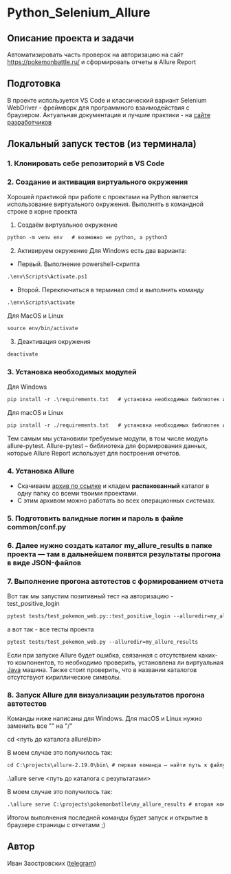 # Python_Selenium_Allure

## Описание проекта и задачи
Автоматизировать часть проверок на авторизацию на сайт https://pokemonbattle.ru/ и сформировать отчеты в Allure Report

## Подготовка
В проекте используется VS Code и классический вариант Selenium WebDriver - фреймворк для программного взаимодействия с браузером. Актуальная документация и лучшие практики - на [сайте разработчиков](https://www.selenium.dev/documentation/webdriver/)

## Локальный запуск тестов (из терминала)

### 1. Клонировать себе репозиторий в VS Code

### 2. Создание и активация виртуального окружения
Хорошей практикой при работе с проектами на Python является использование виртуального окружения. 
Выполнять в командной строке в корне проекта
1. Создаём виртуальное окружение
``` markdown
python -m venv env   # возможно не python, а python3
```
2. Активируем окружение
Для Windows есть два варианта:
* Первый. Выполнение powershell-скрипта
``` markdown
.\env\Scripts\Activate.ps1
```
* Второй. Переключиться в терминал cmd и выполнить команду
``` markdown
.\env\Scripts\activate
```
Для MacOS и Linux
``` markdown
source env/bin/activate
```
3. Деактивация окружения
``` markdown
deactivate
```

### 3. Установка необходимых модулей
Для Windows
``` markdown
pip install -r .\requirements.txt   # установка необходимых библиотек из файла
```
Для macOS и Linux
``` markdown
pip install -r ./requirements.txt   # установка необходимых библиотек из файла
```
Тем самым мы установили требуемые модули, в том числе модуль allure-pytest. Allure-pytest – библиотека для формирования данных, которые Allure Report использует для построения отчетов.

### 4. Установка Allure
* Скачиваем [архив по ссылке](https://repo.maven.apache.org/maven2/io/qameta/allure/allure-commandline/2.19.0/allure-commandline-2.19.0.zip) и кладем **распакованный** каталог в одну папку со всеми твоими проектами.
* С этим архивом можно работать во всех операционных системах.

### 5. Подготовить валидные логин и пароль в файле ​​​​common/conf.py​​​​
### 6. Далее нужно создать каталог ​​​​my_allure_results​​​​ в папке проекта — там в дальнейшем появятся результаты прогона в виде JSON-файлов
### 7. Выполнение прогона автотестов с формированием отчета
Вот так мы запустим позитивный тест на авторизацию - test_positive_login
``` markdown
pytest tests/test_pokemon_web.py::test_positive_login --alluredir=my_allure_results 
```
а вот так - все тесты проекта
``` markdown
pytest tests/test_pokemon_web.py --alluredir=my_allure_results
```
Если при запуске Allure будет ошибка, связанная с отсутствием каких-то компонентов, то необходимо проверить, установлена ли виртуальная [Java](https://www.java.com/ru/download/manual.jsp) машина. Также стоит проверить, что в названии каталогов отсутствуют кириллические символы.

### 8. Запуск Allure для визуализации результатов прогона автотестов
Команды ниже написаны для Windows. Для macOS и Linux нужно заменить все "\" на "/"

cd <путь до каталога allure\bin>

В моем случае это получилось так:
``` markdown
cd С:\projects\allure-2.19.0\bin\ # первая команда — найти путь к файлу
```
.\allure serve <путь до каталога с результатами>

В моем случае это получилось так:
``` markdown
.\allure serve С:\projects\pokemonbatlle\my_allure_results # вторая команда
```
Итогом выполнения последней команды будет запуск и открытие в браузере страницы с отчетами ;)

## Автор
Иван Заостровских ([telegram](https://t.me/franklstone))
